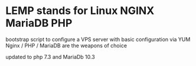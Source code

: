 # LEMP stands for Linux NGINX MariaDB PHP

bootstrap script to configure a VPS server with basic configuration via YUM
Nginx / PHP / MariaDB are the weapons of choice

updated to php 7.3 and MariaDb 10.3
